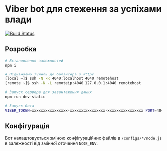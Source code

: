 # Viber bot для стеження за успіхами влади
[![Build Status](https://travis-ci.org/prosvita/viber-checkpromise-bot.svg?branch=master)](https://travis-ci.org/prosvita/viber-checkpromise-bot)

## Розробка

```sh
# Встановлення залежностей
npm i

# Піднімаємо тунель до балансера з https
[local ~]$ ssh -N -R 4040:localhost:4040 remotehost
[remote ~]$ ssh -N -L remoteip:4040:127.0.0.1:4040 remotehost

# Запуск сервера для завантаження даних
npm run dev-static

# Запуск бота
VIBER_TOKEN=xxxxxxxxxxxxxxxx-xxxxxxxxxxxxxxxx-xxxxxxxxxxxxxxxx PORT=4040 VIBER_WEBHOOK_URL=https://remotehost npm run dev
```

## Конфігурація

Бот налаштовується зміною конфігураційних файлів в `/configs/*/node.js` в залежності від змінної оточення `NODE_ENV`.
